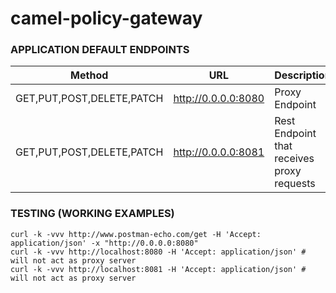 # camel-policy-gateway

### APPLICATION DEFAULT ENDPOINTS

| Method | URL | Description |
| ------ | --- | ----------- |
| GET,PUT,POST,DELETE,PATCH | <container-exposed> http://0.0.0.0:8080 | Proxy Endpoint |
| GET,PUT,POST,DELETE,PATCH | <internal> http://0.0.0.0:8081 | Rest Endpoint that receives proxy requests |

### TESTING (WORKING EXAMPLES)

```
curl -k -vvv http://www.postman-echo.com/get -H 'Accept: application/json' -x "http://0.0.0.0:8080"
curl -k -vvv http://localhost:8080 -H 'Accept: application/json' # will not act as proxy server
curl -k -vvv http://localhost:8081 -H 'Accept: application/json' # will not act as proxy server
```
